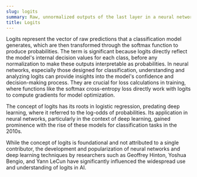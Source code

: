 ```yaml
---
slug: logits
summary: Raw, unnormalized outputs of the last layer in a neural network before applying the softmax function in classification tasks.
title: Logits
---
```


Logits represent the vector of raw predictions that a classification model generates, which are then transformed through the softmax function to produce probabilities. The term is significant because logits directly reflect the model's internal decision values for each class, before any normalization to make these outputs interpretable as probabilities. In neural networks, especially those designed for classification, understanding and analyzing logits can provide insights into the model's confidence and decision-making process. They are crucial for loss calculations in training, where functions like the softmax cross-entropy loss directly work with logits to compute gradients for model optimization.

The concept of logits has its roots in logistic regression, predating deep learning, where it referred to the log-odds of probabilities. Its application in neural networks, particularly in the context of deep learning, gained prominence with the rise of these models for classification tasks in the 2010s.

While the concept of logits is foundational and not attributed to a single contributor, the development and popularization of neural networks and deep learning techniques by researchers such as Geoffrey Hinton, Yoshua Bengio, and Yann LeCun have significantly influenced the widespread use and understanding of logits in AI.